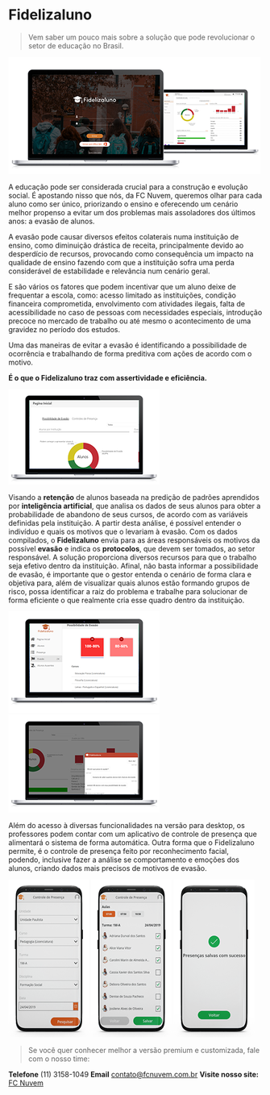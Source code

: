 # Fidelizaluno
> Vem saber um pouco mais sobre a solução que pode revolucionar o setor de educação no Brasil.


![](04.Images/mockup.png)


A educação pode ser considerada crucial para a construção e evolução social. É apostando nisso que nós, da FC Nuvem, queremos olhar para cada aluno como ser único, priorizando o ensino e oferecendo um cenário melhor propenso a evitar um dos problemas mais assoladores dos últimos anos: a evasão de alunos.

A evasão pode causar diversos efeitos colaterais numa instituição de ensino, como diminuição drástica de receita, principalmente devido ao desperdício de recursos, provocando como consequência um impacto na qualidade de ensino fazendo com que a instituição sofra uma perda considerável de estabilidade e relevância num cenário geral.

E são vários os fatores que podem incentivar que um aluno deixe de frequentar a escola, como: acesso limitado as instituições, condição financeira comprometida, envolvimento com atividades ilegais, falta de acessibilidade no caso de pessoas com necessidades especiais, introdução precoce no mercado de trabalho ou até mesmo o acontecimento de uma gravidez no período dos estudos. 

Uma das maneiras de evitar a evasão é identificando a possibilidade de ocorrência e trabalhando de forma preditiva com ações de acordo com o motivo.

**É o que o Fidelizaluno traz com assertividade e eficiência.**

![](04.Images/dashboard.png)

Visando a **retenção** de alunos baseada na predição de padrões aprendidos por **inteligência artificial**, que analisa os dados de seus alunos para obter a probabilidade de abandono de seus cursos, de acordo com as variáveis definidas pela instituição. A partir desta análise, é possível entender o indivíduo e quais os motivos que o levariam à evasão. Com os dados compilados, o **Fidelizaluno** envia para as áreas responsáveis os motivos da possível **evasão** e indica os **protocolos**, que devem ser tomados, ao setor responsável. A solução proporciona diversos recursos para que o trabalho seja efetivo dentro da instituição. Afinal, não basta informar a possibilidade de evasão, é importante que o gestor entenda o cenário de forma clara e objetiva para, além de visualizar quais alunos estão formando grupos de risco, possa identificar a raiz do problema e trabalhe para solucionar de forma eficiente o que realmente cria esse quadro dentro da instituição.


![](04.Images/alertas.png) ![](04.Images/fidelizabot.png)

Além do acesso à diversas funcionalidades na versão para desktop, os professores podem contar com um aplicativo de controle de presença que alimentará o sistema de forma automática. Outra forma que o Fidelizaluno permite, é o controle de presença feito por reconhecimento facial, podendo, inclusive fazer a análise se comportamento e emoções dos alunos, criando dados mais precisos de motivos de evasão.

![](04.Images/mobile.png) ![](04.Images/mobile2.png) ![](04.Images/mobile3.png)


> Se você quer conhecer melhor a versão premium e customizada, fale com o nosso time:

**Telefone** (11) 3158-1049
**Email** contato@fcnuvem.com.br
**Visite nosso site:** [FC Nuvem](https://www.fcnuvem.com.br/)
